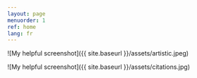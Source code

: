 ```yaml
---
layout: page
menuorder: 1
ref: home
lang: fr
---
```



![My helpful screenshot]({{ site.baseurl }}/assets/artistic.jpeg)

![My helpful screenshot]({{ site.baseurl }}/assets/citations.jpg)

